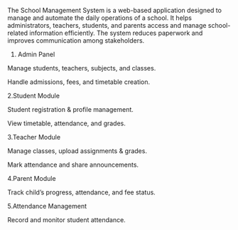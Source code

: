 The School Management System is a web-based application designed to manage and automate the daily operations of a school. It helps administrators, teachers, students, and parents access and manage school-related information efficiently. The system reduces paperwork and improves communication among stakeholders.
1. Admin Panel

Manage students, teachers, subjects, and classes.

Handle admissions, fees, and timetable creation.

2.Student Module

Student registration & profile management.

View timetable, attendance, and grades.

3.Teacher Module

Manage classes, upload assignments & grades.

Mark attendance and share announcements.

4.Parent Module

Track child’s progress, attendance, and fee status.

5.Attendance Management

Record and monitor student attendance.
